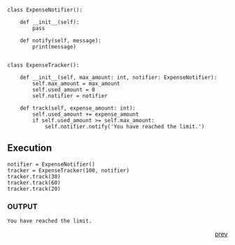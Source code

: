 ```

class ExpenseNotifier():

    def __init__(self):
        pass
    
    def notify(self, message):
        print(message)

```

```

class ExpenseTracker():

    def __init__(self, max_amount: int, notifier: ExpenseNotifier):
        self.max_amount = max_amount
        self.used_amount = 0
        self.notifier = notifier
    
    def track(self, expense_amount: int):
        self.used_amount += expense_amount
        if self.used_amount >= self.max_amount:
            self.notifier.notify('You have reached the limit.')

```


## Execution
```
notifier = ExpenseNotifier()
tracker = ExpenseTracker(100, notifier)
tracker.track(30)
tracker.track(60)
tracker.track(20)
```

### OUTPUT

```
You have reached the limit.
```


<div style="text-align: right"> <a href="./wrong.md">prev</a> </div>

